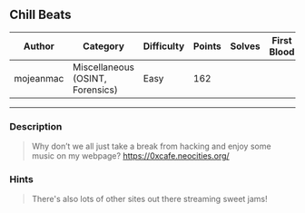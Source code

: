 ## Chill Beats

| Author    | Category                         | Difficulty | Points | Solves | First Blood |
| --------- | -------------------------------- | ---------- | ------ | ------ | ----------- |
| mojeanmac | Miscellaneous (OSINT, Forensics) | Easy       | 162    |        |             |

---

### Description

> Why don’t we all just take a break from hacking and enjoy some music on my webpage? https://0xcafe.neocities.org/

### Hints

> There's also lots of other sites out there streaming sweet jams!